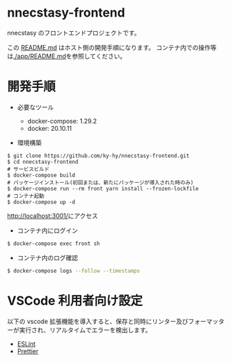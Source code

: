 # nnecstasy-frontend

nnecstasy のフロントエンドプロジェクトです。

この [README.md](./README.md) はホスト側の開発手順になります。
コンテナ内での操作等は[./app/README.md](./app/README.md)を参照してください。

# 開発手順

- 必要なツール

  - docker-compose: 1.29.2
  - docker: 20.10.11

- 環境構築

```shell
$ git clone https://github.com/ky-hy/nnecstasy-frontend.git
$ cd nnecstasy-frontend
# サービスビルド
$ docker-compose build
# パッケージインストール(初回または、新たにパッケージが導入された時のみ)
$ docker-compose run --rm front yarn install --frozen-lockfile
# コンテナ起動
$ docker-compose up -d
```

[http://localhost:3001/](http://localhost:3001/)にアクセス

- コンテナ内にログイン

```sh
$ docker-compose exec front sh
```

- コンテナ内のログ確認

```sh
$ docker-compose logs --follow --timestamps
```

# VSCode 利用者向け設定

以下の vscode 拡張機能を導入すると、保存と同時にリンター及びフォーマッターが実行され、リアルタイムでエラーを検出します。

- [ESLint](https://marketplace.visualstudio.com/items?itemName=dbaeumer.vscode-eslint)
- [Prettier](https://marketplace.visualstudio.com/items?itemName=esbenp.prettier-vscode)
